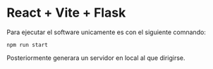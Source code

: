 # React + Vite + Flask

Para ejecutar el software unicamente es con el siguiente comnando:

    npm run start

Posteriormente generara un servidor en local al que dirigirse.